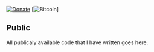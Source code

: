  [![Donate](https://img.shields.io/static/v1.svg?label=Donate&color=informational&message=PayPal)](https://www.paypal.com/cgi-bin/webscr?cmd=_s-xclick&hosted_button_id=YUV3GZF22HZQC&source=url)
[![Bitcoin](https://img.shields.io/static/v1.svg?label=Donate&color=informational&message=PayPal&message=3Mm7ueNMKpZdPX7t7ZWRXzKTfovLqrYCCT)]

## Public
All publicaly available code that I have written goes here.
